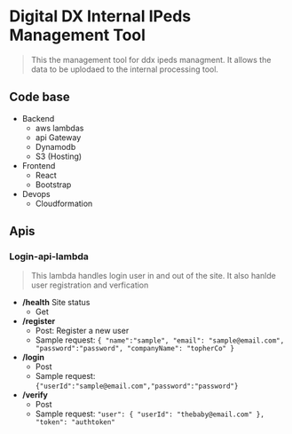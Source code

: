 # **Digital DX Internal IPeds Management Tool** 
>This the management tool for ddx ipeds managment.  It allows the data to be uplodaed to the internal processing tool.


## Code base 
- Backend
  - aws lambdas
  - api Gateway 
  - Dynamodb 
  - S3 (Hosting)
- Frontend 
  - React 
  - Bootstrap
- Devops 
  - Cloudformation
  

## Apis

### Login-api-lambda
> This lambda handles login user in and out of the site.  It also hanlde user registration and verfication
- **/health** Site status
    - Get 
- **/register**
    - Post: Register a new user
    - Sample request: `{
        "name":"sample",
        "email": "sample@email.com",
        "password":"password",
        "companyName": "topherCo"
    }`
- **/login**
    - Post
    - Sample request: `{"userId":"sample@email.com","password":"password"}`
- **/verify**
    - Post
    - Sample request: `"user": {
        "userId": "thebaby@email.com"
    },
    "token": "authtoken"`
